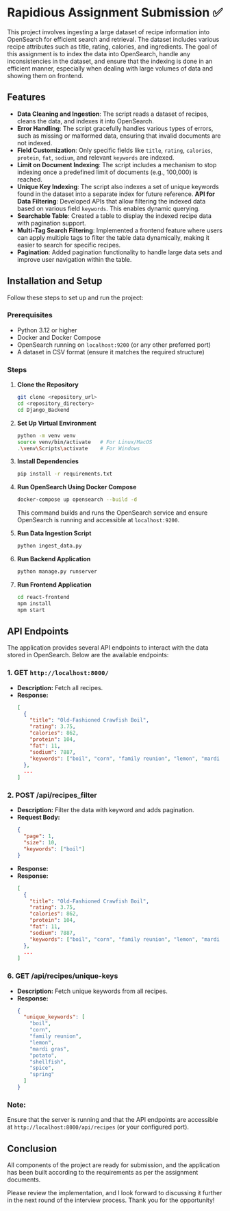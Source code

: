 # Rapidious Assignment Submission ✅

This project involves ingesting a large dataset of recipe information into OpenSearch for efficient search and retrieval. The dataset includes various recipe attributes such as title, rating, calories, and ingredients. The goal of this assignment is to index the data into OpenSearch, handle any inconsistencies in the dataset, and ensure that the indexing is done in an efficient manner, especially when dealing with large volumes of data and showing them on frontend.

## Features

- **Data Cleaning and Ingestion**: The script reads a dataset of recipes, cleans the data, and indexes it into OpenSearch.
- **Error Handling**: The script gracefully handles various types of errors, such as missing or malformed data, ensuring that invalid documents are not indexed.
- **Field Customization**: Only specific fields like `title`, `rating`, `calories`, `protein`, `fat`, `sodium`, and relevant `keywords` are indexed.
- **Limit on Document Indexing**: The script includes a mechanism to stop indexing once a predefined limit of documents (e.g., 100,000) is reached.
- **Unique Key Indexing**: The script also indexes a set of unique keywords found in the dataset into a separate index for future reference.
  **API for Data Filtering**: Developed APIs that allow filtering the indexed data based on various field `keywords`. This enables dynamic querying.
- **Searchable Table**: Created a table to display the indexed recipe data with pagination support.
- **Multi-Tag Search Filtering**: Implemented a frontend feature where users can apply multiple tags to filter the table data dynamically, making it easier to search for specific recipes.
- **Pagination**: Added pagination functionality to handle large data sets and improve user navigation within the table.

## Installation and Setup

Follow these steps to set up and run the project:

### Prerequisites

- Python 3.12 or higher
- Docker and Docker Compose
- OpenSearch running on `localhost:9200` (or any other preferred port)
- A dataset in CSV format (ensure it matches the required structure)

### Steps

1. **Clone the Repository**

   ```bash
   git clone <repository_url>
   cd <repository_directory>
   cd Django_Backend
   ```

2. **Set Up Virtual Environment**

   ```bash
   python -m venv venv
   source venv/bin/activate   # For Linux/MacOS
   .\venv\Scripts\activate    # For Windows
   ```

3. **Install Dependencies**

   ```bash
   pip install -r requirements.txt
   ```

4. **Run OpenSearch Using Docker Compose**

   ```bash
   docker-compose up opensearch --build -d
   ```

   This command builds and runs the OpenSearch service and ensure OpenSearch is running and accessible at `localhost:9200`.

5. **Run Data Ingestion Script**

   ```bash
   python ingest_data.py
   ```

6. **Run Backend Application**

   ```bash
   python manage.py runserver
   ```

7. **Run Frontend Application**
   ```bash
   cd react-frontend
   npm install
   npm start
   ```

## API Endpoints

The application provides several API endpoints to interact with the data stored in OpenSearch. Below are the available endpoints:

### 1. **GET `http://localhost:8000/`**

- **Description:** Fetch all recipes.
- **Response:**
  ```json
  [
    {
      "title": "Old-Fashioned Crawfish Boil",
      "rating": 3.75,
      "calories": 862,
      "protein": 104,
      "fat": 11,
      "sodium": 7887,
      "keywords": ["boil", "corn", "family reunion", "lemon", "mardi gras", "potato", "shellfish", "spice", "spring"]
    },
    ...
  ]
  ```

### 2. **POST /api/recipes_filter**

- **Description:** Filter the data with keyword and adds pagination.
- **Request Body:**
  ```json
  {
    "page": 1,
    "size": 10,
    "keywords": ["boil"]
  }
  ```
- **Response:**
- **Response:**
  ```json
  [
    {
      "title": "Old-Fashioned Crawfish Boil",
      "rating": 3.75,
      "calories": 862,
      "protein": 104,
      "fat": 11,
      "sodium": 7887,
      "keywords": ["boil", "corn", "family reunion", "lemon", "mardi gras", "potato", "shellfish", "spice", "spring"]
    },
    ...
  ]
  ```

### 6. **GET /api/recipes/unique-keys**

- **Description:** Fetch unique keywords from all recipes.
- **Response:**
  ```json
  {
    "unique_keywords": [
      "boil",
      "corn",
      "family reunion",
      "lemon",
      "mardi gras",
      "potato",
      "shellfish",
      "spice",
      "spring"
    ]
  }
  ```

### Note:

Ensure that the server is running and that the API endpoints are accessible at `http://localhost:8000/api/recipes` (or your configured port).

## Conclusion

All components of the project are ready for submission, and the application has been built according to the requirements as per the assignment documents. 

Please review the implementation, and I look forward to discussing it further in the next round of the interview process. Thank you for the opportunity!